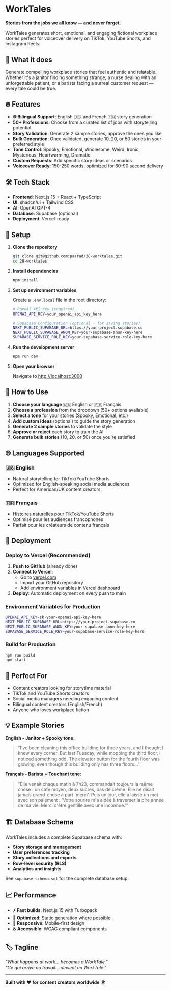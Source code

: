 # WorkTales

**Stories from the jobs we all know — and never forget.**

WorkTales generates short, emotional, and engaging fictional workplace stories perfect for voiceover delivery on TikTok, YouTube Shorts, and Instagram Reels.

## 🧾 What it does

Generate compelling workplace stories that feel authentic and relatable. Whether it's a janitor finding something strange, a nurse dealing with an unforgettable patient, or a barista facing a surreal customer request — every tale could be true.

## 🔥 Features

- **🌐 Bilingual Support**: English 🇺🇸 and French 🇫🇷 story generation
- **50+ Professions**: Choose from a curated list of jobs with storytelling potential
- **Story Validation**: Generate 2 sample stories, approve the ones you like
- **Bulk Generation**: Once validated, generate 10, 20, or 50 stories in your preferred style
- **Tone Control**: Spooky, Emotional, Wholesome, Weird, Ironic, Mysterious, Heartwarming, Dramatic
- **Custom Requests**: Add specific story ideas or scenarios
- **Voiceover Ready**: 150-250 words, optimized for 60-90 second delivery

## 🛠️ Tech Stack

- **Frontend**: Next.js 15 + React + TypeScript
- **UI**: shadcn/ui + Tailwind CSS
- **AI**: OpenAI GPT-4
- **Database**: Supabase (optional)
- **Deployment**: Vercel-ready

## 🚀 Setup

1. **Clone the repository**
   ```bash
   git clone git@github.com:paarad/28-worktales.git
   cd 28-worktales
   ```

2. **Install dependencies**
   ```bash
   npm install
   ```

3. **Set up environment variables**
   
   Create a `.env.local` file in the root directory:
   ```bash
   # OpenAI API Key (required)
   OPENAI_API_KEY=your_openai_api_key_here
   
   # Supabase Configuration (optional - for saving stories)
   NEXT_PUBLIC_SUPABASE_URL=https://your-project.supabase.co
   NEXT_PUBLIC_SUPABASE_ANON_KEY=your-supabase-anon-key-here
   SUPABASE_SERVICE_ROLE_KEY=your-supabase-service-role-key-here
   ```

4. **Run the development server**
   ```bash
   npm run dev
   ```

5. **Open your browser**
   
   Navigate to [http://localhost:3000](http://localhost:3000)

## 📖 How to Use

1. **Choose your language** 🇺🇸 English or 🇫🇷 Français
2. **Choose a profession** from the dropdown (50+ options available)
3. **Select a tone** for your stories (Spooky, Emotional, etc.)
4. **Add custom ideas** (optional) to guide the story generation
5. **Generate 2 sample stories** to validate the style
6. **Approve or reject** each story to train the AI
7. **Generate bulk stories** (10, 20, or 50) once you're satisfied

## 🌐 Languages Supported

### 🇺🇸 English
- Natural storytelling for TikTok/YouTube Shorts
- Optimized for English-speaking social media audiences
- Perfect for American/UK content creators

### 🇫🇷 Français
- Histoires naturelles pour TikTok/YouTube Shorts
- Optimisé pour les audiences francophones
- Parfait pour les créateurs de contenu français

## 🚀 Deployment

### Deploy to Vercel (Recommended)

1. **Push to GitHub** (already done)
2. **Connect to Vercel**:
   - Go to [vercel.com](https://vercel.com)
   - Import your GitHub repository
   - Add environment variables in Vercel dashboard
3. **Deploy**: Automatic deployment on every push to main

### Environment Variables for Production
```bash
OPENAI_API_KEY=sk-your-openai-api-key-here
NEXT_PUBLIC_SUPABASE_URL=https://your-project.supabase.co
NEXT_PUBLIC_SUPABASE_ANON_KEY=your-supabase-anon-key-here
SUPABASE_SERVICE_ROLE_KEY=your-supabase-service-role-key-here
```

### Build for Production
```bash
npm run build
npm start
```

## 🎯 Perfect For

- Content creators looking for storytime material
- TikTok and YouTube Shorts creators
- Social media managers needing engaging content
- Bilingual content creators (English/French)
- Anyone who loves workplace fiction

## 💡 Example Stories

**English - Janitor + Spooky tone:**
> "I've been cleaning this office building for three years, and I thought I knew every corner. But last Tuesday, while mopping the third floor, I noticed something odd. The elevator button for the fourth floor was glowing, even though this building only has three floors..."

**Français - Barista + Touchant tone:**
> "Elle venait chaque matin à 7h23, commandait toujours la même chose : un café moyen, deux sucres, pas de crème. Elle ne disait jamais grand-chose à part 'merci'. Puis un jour, elle a laissé un mot avec son paiement : 'Votre sourire m'a aidée à traverser la pire année de ma vie. Merci d'être gentille avec une inconnue.'"

## 🏗️ Database Schema

WorkTales includes a complete Supabase schema with:
- **Story storage and management**
- **User preferences tracking**
- **Story collections and exports**
- **Row-level security (RLS)**
- **Analytics and insights**

See `supabase-schema.sql` for the complete database setup.

## 📈 Performance

- **⚡ Fast builds**: Next.js 15 with Turbopack
- **🎯 Optimized**: Static generation where possible
- **📱 Responsive**: Mobile-first design
- **♿ Accessible**: WCAG compliant components

## 🏷️ Tagline

*"What happens at work... becomes a WorkTale."*  
*"Ce qui arrive au travail... devient un WorkTale."*

---

**Built with ❤️ for content creators worldwide** 🌍
